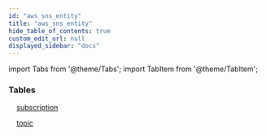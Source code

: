 ```yaml
---
id: "aws_sns_entity"
title: "aws_sns_entity"
hide_table_of_contents: true
custom_edit_url: null
displayed_sidebar: "docs"
---
```


import Tabs from '@theme/Tabs';
import TabItem from '@theme/TabItem';

<Tabs queryString="view">
  <TabItem value="components" label="Components" default>

### Tables

    [subscription](../../aws/tables/aws_sns_entity_subscription.Subscription)

    [topic](../../aws/tables/aws_sns_entity_topic.Topic)

</TabItem>
  <TabItem value="code-examples" label="Code examples">

</TabItem>
</Tabs>
